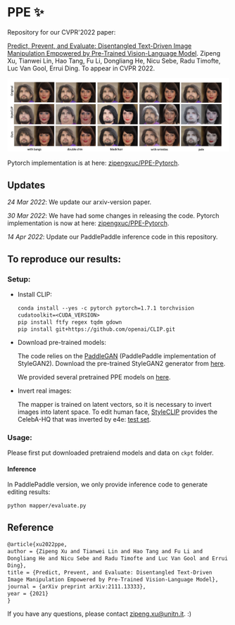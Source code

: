 # PPE ✨
Repository for our CVPR'2022 paper:

[Predict, Prevent, and Evaluate: Disentangled Text-Driven Image Manipulation Empowered by Pre-Trained Vision-Language Model](https://arxiv.org/abs/2111.13333).
Zipeng Xu, Tianwei Lin, Hao Tang, Fu Li, Dongliang He, Nicu Sebe, Radu Timofte, Luc Van Gool, Errui Ding.
To appear in CVPR 2022.
</p>

![](img/teaser.png)

Pytorch implementation is at here: [zipengxuc/PPE-Pytorch](https://github.com/zipengxuc/PPE-Pytorch).

## Updates
_24 Mar 2022_: We update our arxiv-version paper.

_30 Mar 2022_: We have had some changes in releasing the code. Pytorch implementation is now at here: [zipengxuc/PPE-Pytorch](https://github.com/zipengxuc/PPE-Pytorch).

_14 Apr 2022_: Update our PaddlePaddle inference code in this repository.

## To reproduce our results:
### Setup:

- Install CLIP:
    ```shell script
    conda install --yes -c pytorch pytorch=1.7.1 torchvision cudatoolkit=<CUDA_VERSION>
    pip install ftfy regex tqdm gdown
    pip install git+https://github.com/openai/CLIP.git
    ```
- Download pre-trained models:

    The code relies on the [PaddleGAN](https://github.com/PaddlePaddle/PaddleGAN/) (PaddlePaddle implementation of StyleGAN2).
Download the pre-trained StyleGAN2 generator from [here](https://paddlegan.bj.bcebos.com/models/stylegan2-ffhq-config-f.pdparams).
    
    We provided several pretrained PPE models on [here](https://drive.google.com/file/d/1Xy4gmg1sJxXp10-mOBd7rmzmyi90uGFE/view?usp=sharing). 

- Invert real images:

    The mapper is trained on latent vectors, so it is necessary to invert images into latent space.
    To edit human face, [StyleCLIP](https://github.com/orpatashnik/StyleCLIP) provides the CelebA-HQ that was inverted by e4e:
 [test set](https://drive.google.com/file/d/16L7iyo7mDYuOnwGaQ5KaI7s-bloKzvHE/view?usp=sharing).

### Usage:
Please first put downloaded pretraiend models and data on `ckpt` folder.

#### Inference
In PaddlePaddle version, we only provide inference code to generate editing results:
```shell script
python mapper/evaluate.py
```



## Reference
```
@article{xu2022ppe,
author = {Zipeng Xu and Tianwei Lin and Hao Tang and Fu Li and Dongliang He and Nicu Sebe and Radu Timofte and Luc Van Gool and Errui Ding},
title = {Predict, Prevent, and Evaluate: Disentangled Text-Driven Image Manipulation Empowered by Pre-Trained Vision-Language Model},
journal = {arXiv preprint arXiv:2111.13333},
year = {2021}
}
```

If you have any questions, please contact zipeng.xu@unitn.it. :)
